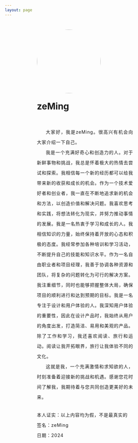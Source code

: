 ```yaml
---
layout: page
---
```


<div class="wrap">
  <div class="myLogo flex">
    <img src="https://foruda.gitee.com/avatar/1695001043495360137/8741248_zeminga_1695001043.png">
    <div class="myName">zeMing</div>
  </div>
  <div class="content">
    <div class="item">大家好，我是zeMing。很高兴有机会向大家介绍一下自己。</div>
    <div class="item">我是一个充满好奇心和创造力的人。对于新鲜事物和挑战，我总是怀着极大的热情去尝试和探索。我相信每一个新的经历都可以给我带来新的收获和成长的机会。作为一个技术爱好者和创业者，我一直在不断地追求新的机会和方法，以创造价值和解决问题。我喜欢思考和实践，将想法转化为现实，并努力推动事情的发展。我是一名热衷于学习和成长的人。我相信知识的力量，始终保持着开放的心态和积极的态度。我经常参加各种培训和学习活动，不断提升自己的技能和知识水平。作为一名自由职业者和项目经理，我善于协调各种资源和团队，将复杂的问题转化为可行的解决方案。我注重细节，同时也能够把握整体大局，确保项目的顺利进行和达到预期的目标。我是一名专注于设计和用户体验的人。我深知用户体验的重要性，因此在设计产品时，我始终从用户的角度出发，打造简洁、易用和美观的产品。除了工作和学习，我还喜欢阅读、旅行和运动。阅读让我开拓眼界，旅行让我体验不同的文化。</div>
    <div class="item">这就是我，一个充满激情和求知欲的人，时刻准备着迎接新的挑战和机遇。感谢您花时间了解我，我期待着与您共同创造更美好的未来。</div>
    <div class="endRight flex">
      <div class="">本人证实：以上内容均为假，不是最真实的</div>
      <div class="">签名：zeMing</div>
      <div class="">日期：2024</div>
    </div>
  </div>
</div>


<script setup>

</script>

<style scoped lang="less">
.wrap {
  width: 60%;
  margin: auto;
  padding: 24px 0;

  .myLogo {
    flex-direction: column;
    margin-bottom: 24px;

    img {
      width: 200px;
      height: auto;
      border-radius: 50%;
    }

    .myName {
      padding-top: 24px;
      font-weight: bold;
      font-size: 28px;
    }
  }

  .content {
    padding: 24px 0;
    line-height: 32px;
    letter-spacing: 1px;
    text-align: justify;

    .item {
      text-indent: 2em;
    }

    .endRight {
      padding-top: 24px;
      align-items: flex-end;
      flex-direction: column;

    }
  }
}

@media (max-width: 767px) {
  .wrap {
    width: 100%;
    padding: 0 24px;
  }
}
</style>
